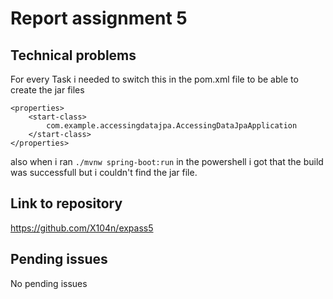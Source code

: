 # Report assignment 5

## Technical problems
For every Task i needed to switch this in the pom.xml file to be able to create the jar files
```
<properties>
    <start-class>
        com.example.accessingdatajpa.AccessingDataJpaApplication
    </start-class>
</properties>
```

also when i ran `./mvnw spring-boot:run` in the powershell i got that the build was successfull but i couldn't find the jar file.

## Link to repository
https://github.com/X104n/expass5

## Pending issues
No pending issues